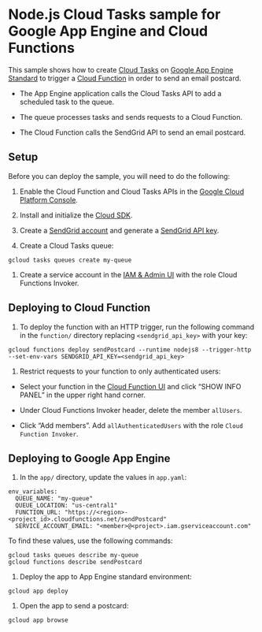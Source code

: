 # Node.js Cloud Tasks sample for Google App Engine and Cloud Functions

This sample shows how to create [Cloud Tasks](cloud-tasks) on
[Google App Engine Standard](gae-std) to trigger a [Cloud Function](cloud-func)
in order to send an email postcard.

* The App Engine application calls the Cloud Tasks API to add a scheduled task to
the queue.

* The queue processes tasks and sends requests to a Cloud Function.

* The Cloud Function calls the SendGrid API to send an email postcard.

[cloud-tasks]: https://cloud.google.com/tasks/docs/
[gae-std]: https://cloud.google.com/appengine/docs/standard/nodejs/
[cloud-func]: https://cloud.google.com/functions/

## Setup

Before you can deploy the sample, you will need to do the following:

1. Enable the Cloud Function and Cloud Tasks APIs in the
  [Google Cloud Platform Console](https://console.cloud.google.com/apis/library).

1. Install and initialize the [Cloud SDK](https://cloud.google.com/sdk/docs/).

1. Create a [SendGrid account](https://sendgrid.com/free) and generate a
  [SendGrid API key](https://app.sendgrid.com/settings/api_keys).

1. Create a Cloud Tasks queue:

```
gcloud tasks queues create my-queue
```

1. Create a service account in the
  [IAM & Admin UI](https://console.cloud.google.com/iam-admin/iam) with the role
  Cloud Functions Invoker.

## Deploying to Cloud Function

1. To deploy the function with an HTTP trigger, run the following command in
  the `function/` directory replacing `<sendgrid_api_key>` with your key:
```
gcloud functions deploy sendPostcard --runtime nodejs8 --trigger-http --set-env-vars SENDGRID_API_KEY=<sendgrid_api_key>
```

1. Restrict requests to your function to only authenticated users:

  * Select your function in the [Cloud Function UI](https://console.cloud.google.com/functions/list)
    and click “SHOW INFO PANEL” in the upper right hand corner.

  * Under Cloud Functions Invoker header, delete the member `allUsers`.

  * Click “Add members”. Add `allAuthenticatedUsers` with the role
  `Cloud Function Invoker`.

## Deploying to Google App Engine

1. In the `app/` directory, update the values in `app.yaml`:
```
env_variables:
  QUEUE_NAME: "my-queue"
  QUEUE_LOCATION: "us-central1"
  FUNCTION_URL: "https://<region>-<project_id>.cloudfunctions.net/sendPostcard"
  SERVICE_ACCOUNT_EMAIL: "<member>@<project>.iam.gserviceaccount.com"
```
To find these values, use the following commands:
```
gcloud tasks queues describe my-queue
gcloud functions describe sendPostcard
```

1. Deploy the app to App Engine standard environment:
```
gcloud app deploy
```

1. Open the app to send a postcard:
```
gcloud app browse
```
